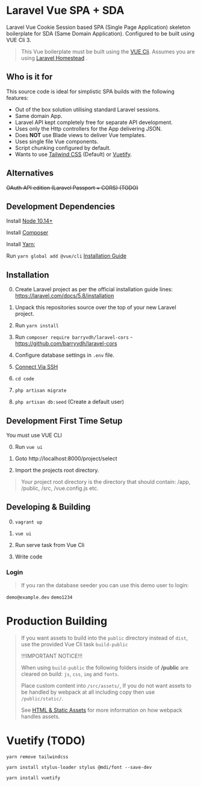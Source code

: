 # Laravel Vue SPA + SDA

Laravel Vue Cookie Session based SPA (Single Page Application) skeleton boilerplate for SDA (Same Domain Application).
Configured to be built using VUE Cli 3.

> This Vue boilerplate must be built using the [VUE Cli](https://cli.vuejs.org/).
> Assumes you are using [Laravel Homestead](https://laravel.com/docs/5.8/homestead) .

## Who is it for
This source code is ideal for simplistic SPA builds with the following features:
 - Out of the box solution utilising standard Laravel sessions.
 - Same domain App.
 - Laravel API kept completely free for separate API development.
 - Uses only the Http controllers for the App delivering JSON.
 - Does **NOT** use Blade views to deliver Vue templates.
 - Uses single file Vue components.
 - Script chunking configured by default.
 - Wants to use [Tailwind CSS](https://tailwindcss.com/) (Default) or [Vuetify](https://vuetifyjs.com).

## Alternatives

~~OAuth API edition (Laravel Passport + CORS) (TODO)~~

## Development Dependencies

Install [Node 10.14+](https://nodejs.org/en/)

Install [Composer](https://getcomposer.org/)

Install [Yarn](https://yarnpkg.com/en/docs/install);

Run `yarn global add @vue/cli` [Installation Guide](https://cli.vuejs.org/guide/installation.html)

## Installation

0) Create Laravel project as per the official installation guide lines: https://laravel.com/docs/5.8/installation

0) Unpack this repositories source over the top of your new Laravel project.

0) Run `yarn install`

0) Run `composer require barryvdh/laravel-cors` - https://github.com/barryvdh/laravel-cors

0) Configure database settings in `.env` file.

0) [Connect Via SSH](https://laravel.com/docs/5.8/homestead#connecting-via-ssh)

0) `cd code`

0) `php artisan migrate`

0) `php artisan db:seed` (Create a default user)

## Development First Time Setup

You must use VUE CLI

0) Run `vue ui`

0) Goto http://localhost:8000/project/select

0) Import the projects root directory.

> Your project root directory is the directory that should contain: /app, /public, /src, /vue.config.js etc.

## Developing & Building

0) `vagrant up`

0) `vue ui`

0) Run serve task from Vue Cli

0) Write code

### Login

> If you ran the database seeder you can use this demo user to login:

`demo@example.dev` `demo1234`

# Production Building

> If you want assets to build into the `public` directory instead of `dist`, use the provided Vue Cli task `build-public`
>
> !!!IMPORTANT NOTICE!!!
>
> When using `build-public` the following folders inside of **/public** are cleared on build: `js`, `css`, `img` and `fonts`.
>
> Place custom content into `/src/assets/`, If you do not want assets to be handled by webpack at all including copy then use `/public/static/`.
>
> See [HTML & Static Assets](https://cli.vuejs.org/guide/html-and-static-assets.html) for more information on how webpack handles assets.






# Vuetify (TODO)

`yarn remove tailwindcss`

`yarn install stylus-loader stylus @mdi/font --save-dev`

`yarn install vuetify`

